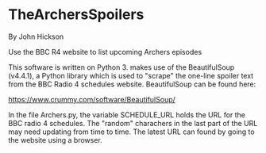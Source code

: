 # TheArchersSpoilers

By John Hickson

Use the BBC R4 website to list upcoming Archers episodes 

This software is written on Python 3. makes use of the BeautifulSoup (v4.4.1), a Python library which is used to "scrape" the one-line spoiler text from the BBC Radio 4 schedules website.  BeautifulSoup can be found here: 

https://www.crummy.com/software/BeautifulSoup/

In the file Archers.py, the variable SCHEDULE_URL holds the URL for the BBC radio 4 schedules.  The "random" charachers in the last part of the URL may need updating from time to time.  The latest URL can found by going to the website using a browser.
